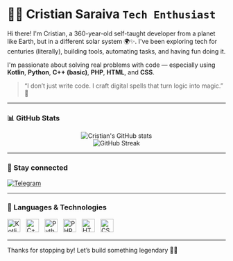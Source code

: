 # 👨‍🚀 Cristian Saraiva  **`Tech Enthusiast`**

Hi there! I'm Cristian, a 360-year-old self-taught developer from a planet like Earth, but in a different solar system 🌍✨. I've been exploring tech for centuries (literally), building tools, automating tasks, and having fun doing it.

I'm passionate about solving real problems with code — especially using **Kotlin**, **Python**, **C++ (basic)**, **PHP**, **HTML**, and **CSS**.

> “I don’t just write code. I craft digital spells that turn logic into magic.” 🔮

---

### 📊 GitHub Stats

<p align="center">
  <img src="https://github-readme-stats.vercel.app/api?username=cryptocosmic-guardian&show_icons=true&theme=tokyonight" alt="Cristian's GitHub stats" />
  <br/>
  <img src="https://github-readme-streak-stats.herokuapp.com/?user=cryptocosmic-guardian&theme=tokyonight" alt="GitHub Streak"/>
</p>

---

### 📡 Stay connected
<p align="left">
  <a href="https://t.me/ccgen_namsogen">
    <img
      alt="Telegram"
      title="Join me on Telegram"
      src="https://img.shields.io/badge/Telegram-Join%20Chat-blue?style=for-the-badge&logo=telegram&logoColor=white"
    />
  </a>
</p>

---

### 🤖 Languages & Technologies

<img align="left" alt="Kotlin" title="Kotlin" width="30px" style="padding-right: 10px;" src="https://cdn.jsdelivr.net/gh/devicons/devicon@latest/icons/kotlin/kotlin-original.svg"/>
<img align="left" alt="C++" title="C++" width="30px" style="padding-right: 10px;" src="https://cdn.jsdelivr.net/gh/devicons/devicon@latest/icons/cplusplus/cplusplus-original.svg"/>
<img align="left" alt="Python" title="Python" width="30px" style="padding-right: 10px;" src="https://cdn.jsdelivr.net/gh/devicons/devicon@latest/icons/python/python-original.svg"/>
<img align="left" alt="PHP" title="PHP" width="30px" style="padding-right: 10px;" src="https://cdn.jsdelivr.net/gh/devicons/devicon@latest/icons/php/php-original.svg"/>
<img align="left" alt="HTML" title="HTML" width="30px" style="padding-right: 10px;" src="https://cdn.jsdelivr.net/gh/devicons/devicon@latest/icons/html5/html5-original.svg"/>
<img align="left" alt="CSS" title="CSS" width="30px" style="padding-right: 10px;" src="https://cdn.jsdelivr.net/gh/devicons/devicon@latest/icons/css3/css3-original.svg"/>

<br/><br/>

---

Thanks for stopping by! Let’s build something legendary 🧠🚀

